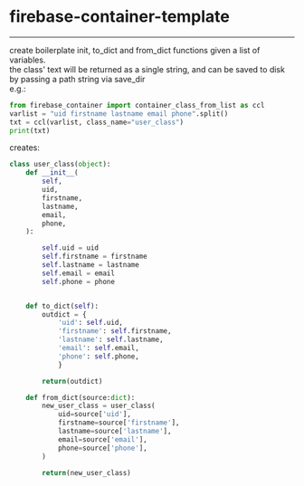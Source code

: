 # firebase-container-template

----
create boilerplate init, to_dict and from_dict functions given a list of variables. <br>
the class' text will be returned as a single string, and can be saved to disk by passing a path string via save_dir
<br>
e.g.:

``` python
from firebase_container import container_class_from_list as ccl
varlist = "uid firstname lastname email phone".split()
txt = ccl(varlist, class_name="user_class")
print(txt)
```

creates:

``` python
class user_class(object):
    def __init__(
        self,
        uid,
        firstname,
        lastname,
        email,
        phone,
    ):

        self.uid = uid
        self.firstname = firstname
        self.lastname = lastname
        self.email = email
        self.phone = phone


    def to_dict(self):
        outdict = {
            'uid': self.uid,
            'firstname': self.firstname,
            'lastname': self.lastname,
            'email': self.email,
            'phone': self.phone,
            }

        return(outdict)

    def from_dict(source:dict):
        new_user_class = user_class(
            uid=source['uid'],
            firstname=source['firstname'],
            lastname=source['lastname'],
            email=source['email'],
            phone=source['phone'],
        )

        return(new_user_class)
```
